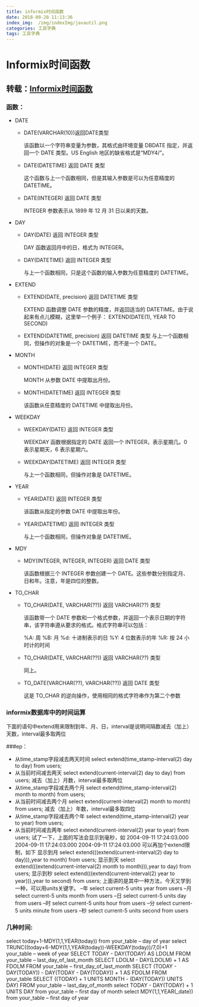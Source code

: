 ```yaml
---
title: informix时间函数
date: 2018-09-20 11:13:36
index_img:  /img/indexImg/javautil.png
categories: 工具字典
tags: 工具字典
---
```


# Informix时间函数

## 转载：[Informix时间函数](https://blog.csdn.net/u012895467/article/details/21173547)

### 函数：

- DATE

  - DATE(VARCHAR(10))返回DATE类型

    该函数以一个字符串变量为参数，其格式由环境变量 DBDATE 指定，并返回一个 DATE 类型。US English 地区的缺省格式是“MDY4/”。

  - DATE(DATETIME) 返回 DATE 类型

    这个函数与上一个函数相同，但是其输入参数是可以为任意精度的 DATETIME。

  - DATE(INTEGER) 返回 DATE 类型

    INTEGER 参数表示从 1899 年 12 月 31 日以来的天数。

- DAY

  - DAY(DATE) 返回 INTEGER 类型

    DAY 函数返回月中的日，格式为 INTEGER。

  - DAY(DATETIME) 返回 INTEGER 类型

    与上一个函数相同，只是这个函数的输入参数为任意精度的 DATETIME。

- EXTEND

  - EXTEND(DATE, precision) 返回 DATETIME 类型

    EXTEND 函数调整 DATE 参数的精度，并返回适当的 DATETIME。由于说起来有点儿模糊，这里举一个例子： EXTEND(DATE(1), YEAR TO SECOND)

  - EXTEND(DATETIME, precision) 返回 DATETIME 类型 与上一个函数相同，但操作的对象是一个 DATETIME，而不是一个 DATE。

- MONTH

  - MONTH(DATE) 返回 INTEGER 类型

    MONTH 从参数 DATE 中提取出月份。

  - MONTH(DATETIME) 返回 INTEGER 类型

    该函数从任意精度的 DATETIME 中提取出月份。

- WEEKDAY

  - WEEKDAY(DATE) 返回 INTEGER 类型

    WEEKDAY 函数根据指定的 DATE 返回一个 INTEGER，表示星期几。0 表示星期天，6 表示星期六。

  - WEEKDAY(DATETIME) 返回 INTEGER 类型

    与上一个函数相同，但操作对象是 DATETIME。

- YEAR

  - YEAR(DATE) 返回 INTEGER 类型

    该函数从指定的参数 DATE 中提取出年份。

  - YEAR(DATETIME) 返回 INTEGER 类型

    与上一个函数相同，但操作对象是 DATETIME。

- MDY

  - MDY(INTEGER, INTEGER, INTEGER) 返回 DATE 类型

    该函数根据三个 INTEGER 参数创建一个 DATE。这些参数分别指定月、日和年。注意，年是四位的整数。

- TO_CHAR

  - TO_CHAR(DATE, VARCHAR(??)) 返回 VARCHAR(??) 类型

    该函数带一个 DATE 参数和一个格式参数，并返回一个表示日期的字符串，该字符串遵从要求的格式。格式字符串可以包括：

    %A: 周
    %B: 月
    %d: 十进制表示的日
    %Y: 4 位数表示的年
    %R: 按 24 小时计的时间

  - TO_CHAR(DATE, VARCHAR(??)) 返回 VARCHAR(??) 类型

    同上。

  - TO_DATE(VARCHAR(??), VARCHAR(??)) 返回 DATE 类型

    这是 TO_CHAR 的逆向操作，使用相同的格式字符串作为第二个参数

### informix数据库中的时间运算

下面的语句中extend用来限制到年、月、日，interval是说明间隔数减去（加上）天数，interval最多取两位

\###ep：

- 从time_stamp字段减去两天时间
  select extend(time_stamp-interval(2) day to day) from users;
- 从当前时间减去两天
  select extend(current-interval(2) day to day) from users;
  减去（加上）月数，interval最多取两位
- 从time_stamp字段减去两个月
  select extend(time_stamp-interval(2) month to month) from users;
- 从当前时间减去两个月
  select extend(current-interval(2) month to month) from users;
  减去（加上）年数，interval最多取四位
- 从time_stamp字段减去两个年
  select extend(time_stamp-interval(2) year to year) from users;
- 从当前时间减去两年
  select extend(current-interval(2) year to year) from users;
  试了一下，上面的写法会显示到毫秒，如
  2004-09-11 17:24:03.000
  2004-09-11 17:24:03.000
  2004-09-11 17:24:03.000
  可以再加个extend限制，如下
  显示到月
  select extend(((extend(current-interval(2) day to day))),year to month) from users;
  显示到天
  select extend(((extend(current-interval(2) month to month))),year to day) from users;
  显示到秒
  select extend(((extend(current-interval(2) year to year))),year to second) from users;
  上面讲的是其中一种方法，今天又学到一种，可以用units关键字。
  –年
  select current-5 units year from users
  –月
  select current-5 units month from users
  –日
  select current-5 units day from users
  –时
  select current-5 units hour from users
  –分
  select current-5 units minute from users
  –秒
  select current-5 units second from users

### 几种时间:

select today+1-MDY(1,1,YEAR(today)) from your_table – day of year
select TRUNC((today+6-MDY(1,1,YEAR(today))-WEEKDAY(today))/7,0)+1 your_table – week of year
SELECT TODAY - DAY(TODAY) AS LDOLM FROM your_table – last_day_of_last_month
SELECT LDOLM - DAY(LDOLM) + 1 AS FDOLM FROM your_table – first_day_of_last_month
SELECT (TODAY - DAY(TODAY)) - DAY(TODAY - DAY(TODAY)) + 1 AS FDOLM FROM your_table
SELECT ((TODAY) + 1 UNITS MONTH - (DAY(TODAY)) UNITS DAY) FROM your_table – last_day_of_month
select TODAY - DAY(TODAY) + 1 UNITS DAY from your_table – first day of month
select MDY(1,1,YEAR(_date)) from your_table – first day of year